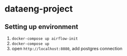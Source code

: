 # dataeng-project

## Setting up environment

1) `docker-compose up airflow-init`
2) `docker-compose up`
3) open `http://localhost:8080`, add postgres connection

